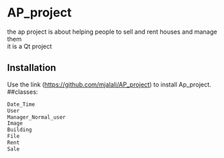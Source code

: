 # AP_project
the ap project is about helping people to sell and rent houses and manage them  
it is a Qt project
## Installation

Use the link (https://github.com/mjalali/AP_project) to install Ap_project.
##classes:

```bash
Date_Time
User
Manager_Normal_user
Image
Building
File
Rent
Sale
```
